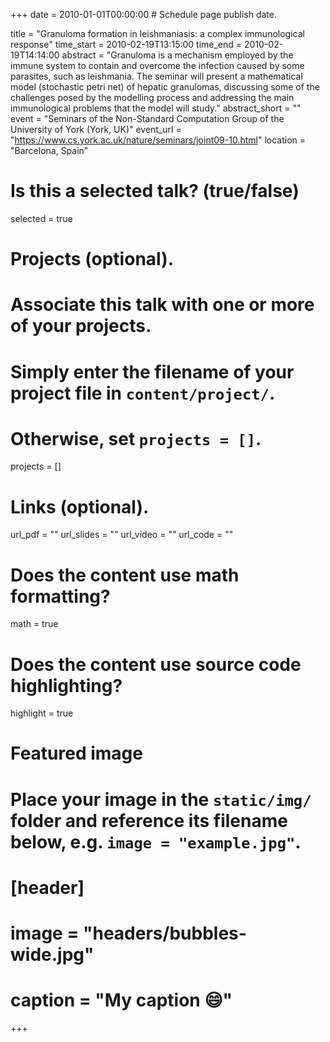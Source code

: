 +++
date = 2010-01-01T00:00:00  # Schedule page publish date.

title = "Granuloma formation in leishmaniasis: a complex immunological response"
time_start = 2010-02-19T13:15:00
time_end = 2010-02-19T14:14:00
abstract = "Granuloma is a mechanism employed by the immune system to contain and overcome the infection caused by some parasites, such as leishmania. The seminar will present a mathematical model (stochastic petri net) of hepatic granulomas, discussing some of the challenges posed by the modelling process and addressing the main immunological problems that the model will study."
abstract_short = ""
event = "Seminars of the Non-Standard Computation Group of the University of York (York, UK)"
event_url = "https://www.cs.york.ac.uk/nature/seminars/joint09-10.html"
location = "Barcelona, Spain"

# Is this a selected talk? (true/false)
selected = true

# Projects (optional).
#   Associate this talk with one or more of your projects.
#   Simply enter the filename of your project file in `content/project/`.
#   Otherwise, set `projects = []`.
projects = []

# Links (optional).
url_pdf = ""
url_slides = ""
url_video = ""
url_code = ""

# Does the content use math formatting?
math = true

# Does the content use source code highlighting?
highlight = true

# Featured image
# Place your image in the `static/img/` folder and reference its filename below, e.g. `image = "example.jpg"`.
# [header]
# image = "headers/bubbles-wide.jpg"
# caption = "My caption :smile:"

+++